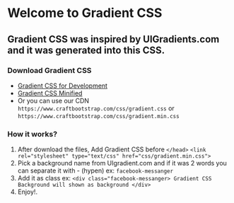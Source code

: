 # Welcome to Gradient CSS

## Gradient CSS was inspired by UIGradients.com and it was generated into this CSS.

### Download Gradient CSS
- [Gradient CSS for Development](https://www.craftbootstrap.com/css/gradient.css "Uncompressed Gradient CSS")
- [Gradient CSS Minified](https://www.craftbootstrap.com/css/gradient.min.css "Minified Gradient CSS")
- Or you can use our CDN `https://www.craftbootstrap.com/css/gradient.css` or `https://www.craftbootstrap.com/css/gradient.min.css`
    
### How it works?
1. After download the files, Add Gradient CSS before `</head>` ```<link rel="stylesheet" type="text/css" href="css/gradient.min.css">```
2. Pick a background name from UIgradient.com and if it was 2 words you can separate it with - (hypen) ex: `facebook-messanger`
3. Add it as class ex: `<div class="facebook-messanger> Gradient CSS Background will shown as background </div>`
4. Enjoy!.
